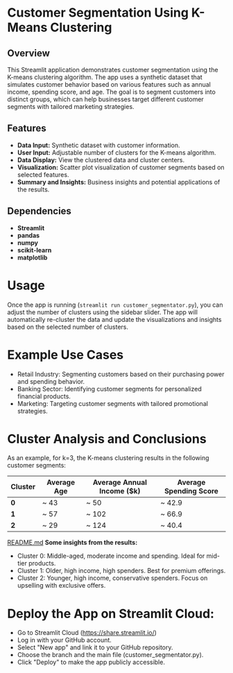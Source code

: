 # Customer Segmentation Using K-Means Clustering

## Overview

This Streamlit application demonstrates customer segmentation using the K-means clustering algorithm. The app uses a synthetic dataset that simulates customer behavior based on various features such as annual income, spending score, and age. The goal is to segment customers into distinct groups, which can help businesses target different customer segments with tailored marketing strategies.

## Features

- **Data Input:** Synthetic dataset with customer information.
- **User Input:** Adjustable number of clusters for the K-means algorithm.
- **Data Display:** View the clustered data and cluster centers.
- **Visualization:** Scatter plot visualization of customer segments based on selected features.
- **Summary and Insights:** Business insights and potential applications of the results.

## Dependencies
- **Streamlit**
- **pandas**
- **numpy**
- **scikit-learn**
- **matplotlib**

# Usage
Once the app is running (`streamlit run customer_segmentator.py`), you can adjust the number of clusters using the sidebar slider. The app will automatically re-cluster the data and update the visualizations and insights based on the selected number of clusters.

# Example Use Cases
- Retail Industry: Segmenting customers based on their purchasing power and spending behavior.
- Banking Sector: Identifying customer segments for personalized financial products.
- Marketing: Targeting customer segments with tailored promotional strategies.

# Cluster Analysis and Conclusions
As an example, for k=3, the K-means clustering results in the following customer segments:

| Cluster | Average Age | Average Annual Income ($k) | Average Spending Score |
|---------|-----------|----------------------|------------------------|
| **0**   | ~ 43      | ~ 50                 | ~ 42.9                 |
| **1**   | ~ 57      | ~ 102                | ~ 66.9                 |
| **2**   | ~ 29      | ~ 124                | ~ 40.4                 |
[README.md](README.md)
**Some insights from the results:**
- Cluster 0: Middle-aged, moderate income and spending. Ideal for mid-tier products.
- Cluster 1: Older, high income, high spenders. Best for premium offerings.
- Cluster 2: Younger, high income, conservative spenders. Focus on upselling with exclusive offers.

# Deploy the App on Streamlit Cloud:

- Go to Streamlit Cloud (https://share.streamlit.io/)
- Log in with your GitHub account.
- Select "New app" and link it to your GitHub repository.
- Choose the branch and the main file (customer_segmentator.py).
- Click "Deploy" to make the app publicly accessible.